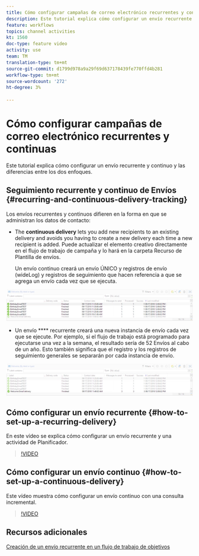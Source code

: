 ```yaml
---
title: Cómo configurar campañas de correo electrónico recurrentes y continuas
description: Este tutorial explica cómo configurar un envío recurrente y continuo y las diferencias entre los dos enfoques en Adobe Campaign Classic (ACC).
feature: workflows
topics: channel activities
kt: 1560
doc-type: feature video
activity: use
team: TM
translation-type: tm+mt
source-git-commit: d1799d978a9a29f69d637178439fe770ffd4b281
workflow-type: tm+mt
source-wordcount: '272'
ht-degree: 3%

---
```



# Cómo configurar campañas de correo electrónico recurrentes y continuas

Este tutorial explica cómo configurar un envío recurrente y continuo y las diferencias entre los dos enfoques.

## Seguimiento recurrente y continuo de Envíos {#recurring-and-continuous-delivery-tracking}

Los envíos recurrentes y continuos difieren en la forma en que se administran los datos de contacto:

* The **continuous delivery** lets you add new recipients to an existing delivery and avoids you having to create a new delivery each time a new recipient is added. Puede actualizar el elemento creativo directamente en el flujo de trabajo de campaña y lo hará en la carpeta Recurso de Plantilla de envíos.

   Un envío continuo creará un envío ÚNICO y registros de envío (wideLog) y registros de seguimiento que hacen referencia a que se agrega un envío cada vez que se ejecuta.

![Envío continuo](/help/acc/assets/delivery_continuous.jpg)

* Un envío **** recurrente creará una nueva instancia de envío cada vez que se ejecute. Por ejemplo, si el flujo de trabajo está programado para ejecutarse una vez a la semana, el resultado sería de 52 Envíos al cabo de un año. Esto también significa que el registro y los registros de seguimiento generales se separarán por cada instancia de envío.

![Envío recurrente](/help/acc/assets/delivery_recurring.jpg)

## Cómo configurar un envío recurrente {#how-to-set-up-a-recurring-delivery}

En este vídeo se explica cómo configurar un envío recurrente y una actividad de Planificador.

>[!VIDEO](https://video.tv.adobe.com/v/25040?quality=12)

## Cómo configurar un envío continuo {#how-to-set-up-a-continuous-delivery}

Este vídeo muestra cómo configurar un envío continuo con una consulta incremental.

>[!VIDEO](https://video.tv.adobe.com/v/25039?quality=12)

## Recursos adicionales

[Creación de un envío recurrente en un flujo de trabajo de objetivos](https://docs.adobe.com/content/help/en/campaign-classic/using/automating-with-workflows/use-cases/sending-a-birthday-email.html#creating-a-recurring-delivery-in-a-targeting-workflow)